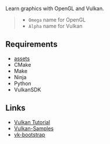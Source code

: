
Learn graphics with OpenGL and Vulkan.

> - `Omega` name for OpenGL
> - `Alpha` name for Vulkan


## Requirements

- [assets](https://github.com/yehuohan/graphics-assets)
- CMake
- Make
- Ninja
- Python
- VulkanSDK


## Links

- [Vulkan Tutorial](https://vulkan-tutorial.com/)
- [Vulkan-Samples](https://github.com/KhronosGroup/Vulkan-Samples)
- [vk-bootstrap](https://github.com/charles-lunarg/vk-bootstrap)
